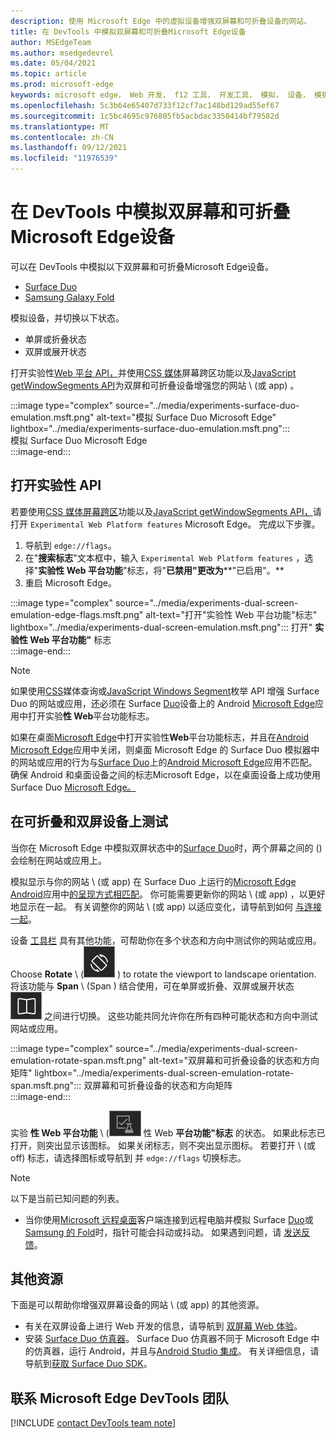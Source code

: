 ```yaml
---
description: 使用 Microsoft Edge 中的虚拟设备增强双屏幕和可折叠设备的网站。
title: 在 DevTools 中模拟双屏幕和可折叠Microsoft Edge设备
author: MSEdgeTeam
ms.author: msedgedevrel
ms.date: 05/04/2021
ms.topic: article
ms.prod: microsoft-edge
keywords: microsoft edge， Web 开发， f12 工具， 开发工具， 模拟， 设备， 模拟， 移动， 双屏， 可折叠， Surface Duo， Samsung 用户折叠
ms.openlocfilehash: 5c3b64e65407d733f12cf7ac148bd129ad55ef67
ms.sourcegitcommit: 1c5bc4695c976805fb5acbdac3350414bf79582d
ms.translationtype: MT
ms.contentlocale: zh-CN
ms.lasthandoff: 09/12/2021
ms.locfileid: "11976539"
---
```

# <a name="emulate-dual-screen-and-foldable-devices-in-microsoft-edge-devtools"></a>在 DevTools 中模拟双屏幕和可折叠Microsoft Edge设备  

可以在 DevTools 中模拟以下双屏幕和可折叠Microsoft Edge设备。  

*   [Surface Duo][SurfaceDevicesDuo]  
*   [Samsung Galaxy Fold][SamsungMobileGalaxyFold]  
    
模拟设备，并切换以下状态。  

*   单屏或折叠状态  
*   双屏或展开状态  
    
打开实验性[Web 平台 API，](#turn-on-experimental-apis)并使用[CSS 媒体][DualScreenDocsCssMedia]屏幕跨区功能以及[JavaScript getWindowSegments API][DualScreenDocsJSAPI]为双屏和可折叠设备增强您的网站 \ (或 app\) 。  

:::image type="complex" source="../media/experiments-surface-duo-emulation.msft.png" alt-text="模拟 Surface Duo Microsoft Edge" lightbox="../media/experiments-surface-duo-emulation.msft.png":::  
   模拟 Surface Duo Microsoft Edge  
:::image-end:::  

## <a name="turn-on-experimental-apis"></a>打开实验性 API  

若要使用[CSS 媒体屏幕跨区][DualScreenDocsCssMedia]功能以及[JavaScript getWindowSegments API，][DualScreenDocsJSAPI]请打开 `Experimental Web Platform features` Microsoft Edge。  完成以下步骤。  

1.  导航到 `edge://flags`。  
1.  在"**搜索标志**"文本框中，输入 `Experimental Web Platform features` ，选择"**实验性 Web 平台功能**"标志，将"**已禁用"更改为****"已启用"。**  
1.  重启 Microsoft Edge。  
    
:::image type="complex" source="../media/experiments-dual-screen-emulation-edge-flags.msft.png" alt-text="打开&quot;实验性 Web 平台功能&quot;标志" lightbox="../media/experiments-dual-screen-emulation.msft.png":::
   打开" **实验性 Web 平台功能"** 标志  
:::image-end:::  

> [!NOTE]
> 如果使用[CSS][DualScreenDocsCssMedia]媒体查询或[JavaScript Windows Segment][DualScreenDocsJSAPI]枚举 API 增强 Surface Duo 的网站或应用，还必须在 Surface [Duo][SurfaceDevicesDuo]设备上的 Android [Microsoft Edge][GooglePlayMicrosoftEdge]应用中打开实验**性 Web**平台[][SurfaceDevicesDuo]功能标志。  
> 
> 如果在桌面[Microsoft Edge][MicrosoftEdge]中打开实验性**Web**平台功能标志，并且在[Android Microsoft Edge][GooglePlayMicrosoftEdge]应用中关闭，则桌面 Microsoft Edge 的 Surface Duo 模拟器中的网站或应用的行为与[Surface Duo][SurfaceDevicesDuo]上的[Android Microsoft Edge][GooglePlayMicrosoftEdge]应用不匹配。  确保 Android 和桌面设备之间的标志Microsoft Edge，以在桌面设备上成功使用 Surface Duo [Microsoft Edge。][MicrosoftEdge]  

## <a name="test-on-foldable-and-dual-screen-devices"></a>在可折叠和双屏设备上测试  

当你在 Microsoft Edge 中模拟双屏状态中的[Surface Duo][SurfaceDevicesDuo]时，两个屏幕之间的 (\) 会绘制在网站或应用上。  

模拟显示与你的网站 \ (或 app\) 在 Surface Duo 上运行的[Microsoft Edge Android][GooglePlayMicrosoftEdge]应用中[的呈现方式相匹配][SurfaceDevicesDuo]。  你可能需要更新你的网站 \ (或 app\) ，以更好地显示在一起。  有关调整你的网站 \ (或 app\) 以适应变化，请导航到如何 [与连接一起][DualScreenIntroductionHowWorkSeam]。  

设备 [工具栏][DevtoolsDeviceModeIndexSimulateMobileViewport] 具有其他功能，可帮助你在多个状态和方向中测试你的网站或应用。  Choose **Rotate** \ (![ Rotate ](../media/rotate-dark-icon.msft.png) \) to rotate the viewport to landscape orientation. 将该功能与 **Span** \ (Span \) 结合使用，可在单屏或折叠、双屏或展开状态 ![ ](../media/span-dark-icon.msft.png) 之间进行切换。  这些功能共同允许你在所有四种可能状态和方向中测试网站或应用。  

:::image type="complex" source="../media/experiments-dual-screen-emulation-rotate-span.msft.png" alt-text="双屏幕和可折叠设备的状态和方向矩阵" lightbox="../media/experiments-dual-screen-emulation-rotate-span.msft.png":::
   双屏幕和可折叠设备的状态和方向矩阵  
:::image-end:::  

实验 **性 Web 平台功能** \ (![ ExperimentalApis \) 图标显示"实验 ](../media/experimental-apis-dark-icon.msft.png) 性 Web **平台功能"标志** 的状态。  如果此标志已打开，则突出显示该图标。  如果关闭标志，则不突出显示图标。  若要打开 \ (或 off\) 标志，请选择图标或导航到 并 `edge://flags` 切换标志。  

> [!NOTE]
> 以下是当前已知问题的列表。  
> 
> *   当你使用[Microsoft 远程桌面][RemoteDesktopClientDocs]客户端连接到远程电脑并模拟 Surface [Duo][SurfaceDevicesDuo]或[Samsung 的 Fold][SamsungMobileGalaxyFold]时，指针可能会抖动或抖动。  如果遇到问题，请 [发送反馈](#getting-in-touch-with-the-microsoft-edge-devtools-team)。  

## <a name="additional-resources"></a>其他资源  

下面是可以帮助你增强双屏幕设备的网站 \ (或 app\) 的其他资源。  

*   有关在双屏设备上进行 Web 开发的信息，请导航到 [双屏幕 Web 体验][DualScreenWebIndex]。  
*   安装 [Surface Duo 仿真器][DualScreenAndroidUseEmulator]。  Surface Duo 仿真器不同于 Microsoft Edge 中的仿真器，运行 Android，并且与[Android Studio 集成][AndroidDeveloperStudio]。  有关详细信息，请导航到[获取 Surface Duo SDK][DualScreenAndroidGetDuoSdk]。  

## <a name="getting-in-touch-with-the-microsoft-edge-devtools-team"></a>联系 Microsoft Edge DevTools 团队  

[!INCLUDE [contact DevTools team note](../includes/contact-devtools-team-note.md)]  

<!-- links -->  

[DevtoolsDeviceModeIndexSimulateMobileViewport]: ../device-mode/index.md#simulate-a-mobile-viewport "在 Microsoft Edge DevTools 中通过设备模式模拟移动设备 | Microsoft Edge"  

[DualScreenWebIndex]: /dual-screen/web/index "双屏 Web 体验|Microsoft Docs"  
[DualScreenAndroidGetDuoSdk]: /dual-screen/android/get-duo-sdk "获取 Surface Duo 模拟器|Microsoft Docs"  
[DualScreenIntroductionHowWorkSeam]: /dual-screen/introduction#how-to-work-with-the-seam "如何处理接缝 - 双屏幕设备简介| Microsoft Docs"  
[DualScreenAndroidUseEmulator]: /dual-screen/android/use-emulator "使用 Surface Duo 模拟器|Microsoft Docs"  
[DualScreenDocsCssMedia]: /dual-screen/web/css-media-spanning "用于双屏幕检测的 CSS 媒体屏幕跨越功能 | Microsoft Docs"  
[DualScreenDocsJSAPI]: /dual-screen/web/javascript-getwindowsegments "适用于双屏幕设备的 getWindowSegments JavaScript AP | Microsoft Docs"  

[RemoteDesktopClientDocs]: /windows-server/remote/remote-desktop-services/clients/remote-desktop-clients "远程桌面客户端|Microsoft Docs"

[MicrosoftEdge]: https://www.microsoft.com/edge "Microsoft Edge"  

[SurfaceDevicesDuo]: https://www.microsoft.com/surface/devices/surface-duo "Surface Duo |Microsoft Surface"  

[AndroidDeveloperStudio]: https://developer.android.com/studio/ "Android Studio"  

[GooglePlayMicrosoftEdge]: https://play.google.com/store/apps/details?id=com.microsoft.emmx "Microsoft Edge |Google Play"  

[SamsungMobileGalaxyFold]: https://www.samsung.com/global/galaxy/galaxy-fold "百合|三星"  
